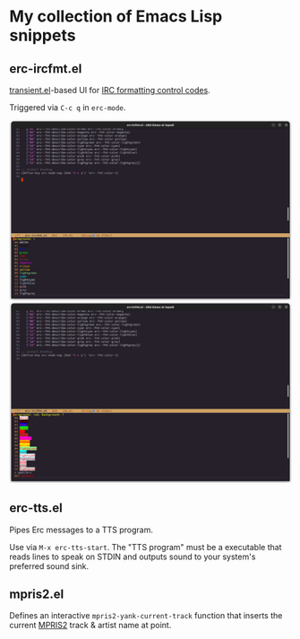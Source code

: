 # My collection of Emacs Lisp snippets

## erc-ircfmt.el

[transient.el](https://www.gnu.org/software/emacs/manual/html_mono/transient.html)-based UI for [IRC formatting control codes](https://modern.ircdocs.horse/formatting.html). 

Triggered via `C-c q` in `erc-mode`.

![Foreground selection](.assets/ircfmt-1.png?raw=true "Foreground color selection")
![Background selection](.assets/ircfmt-2.png?raw=true "Background color selection")

## erc-tts.el

Pipes Erc messages to a TTS program.

Use via `M-x erc-tts-start`. The "TTS program" must be a executable that reads lines to speak on STDIN and outputs sound to your system's preferred sound sink.

## mpris2.el

Defines an interactive `mpris2-yank-current-track` function that inserts the current [MPRIS2](https://mpris2.readthedocs.io/en/latest/) track & artist name at point.
